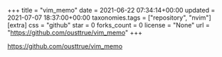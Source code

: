 +++
title = "vim_memo"
date = 2021-06-22 07:34:14+00:00
updated = 2021-07-07 18:37:00+00:00
taxonomies.tags = ["repository", "nvim"]
[extra]
css = "github"
star = 0
forks_count = 0
license = "None"
url = "https://github.com/ousttrue/vim_memo"
+++

<https://github.com/ousttrue/vim_memo>

